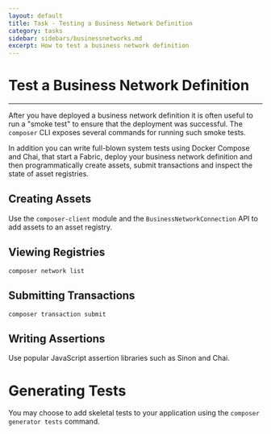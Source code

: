 ```yaml
---
layout: default
title: Task - Testing a Business Network Definition
category: tasks
sidebar: sidebars/businessnetworks.md
excerpt: How to test a business network definition
---
```


# Test a Business Network Definition

---

After you have deployed a business network definition it is often useful to run a "smoke test" to ensure that the deployment was successful. The `composer` CLI exposes several commands for running such smoke tests.

In addition you can write full-blown system tests using Docker Compose and Chai, that start a Fabric, deploy your business network definition and then programmatically create assets, submit transactions and inspect the state of asset registries.

## Creating Assets

Use the `composer-client` module and the `BusinessNetworkConnection` API to add assets to an asset registry.

## Viewing Registries

`composer network list`

## Submitting Transactions

`composer transaction submit`

## Writing Assertions

Use popular JavaScript assertion libraries such as Sinon and Chai.

# Generating Tests

You may choose to add skeletal tests to your application using the `composer generator tests` command.
